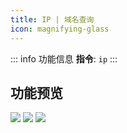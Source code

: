 ```yaml
---
title: IP | 域名查询
icon: magnifying-glass
---
```


::: info 功能信息
**指令**: `ip`
:::

## 功能预览

![](https://img.155155155.xyz/i/2024/03/660934be2752d.webp)
![](https://img.155155155.xyz/i/2024/03/660934dcd5cf4.webp)
![](https://img.155155155.xyz/i/2024/03/660934e81f395.webp)
